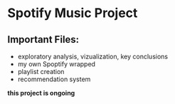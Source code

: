 # Spotify Music Project

## Important Files:
- exploratory analysis, vizualization, key conclusions
- my own Spoptify wrapped
- playlist creation
- recommendation system

**this project is ongoing**
